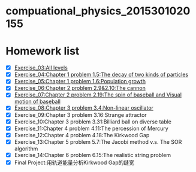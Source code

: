 # compuational_physics_2015301020155
# Homework list
- [x] [Exercise_03:All levels](https://github.com/yuyuwei/compuational_physics_2015301020155/blob/master/Exercise_03:All%20levels)
- [x] [Exercise_04:Chapter 1 problem 1.5:The decay of two kinds of particles](https://github.com/yuyuwei/compuational_physics_2015301020155/blob/master/Exercise_04:Chapter%201%20problem%201.5:The%20decay%20of%20two%20kinds%20of%20particles)
- [x] [Exercise_05:Chapter 1 problem 1.6:Population growth](https://github.com/yuyuwei/compuational_physics_2015301020155/blob/master/Exercise_05:Chapter%201%20problem%201.6:Population%20growth)
- [x] [Exercise_06:Chapter 2 problem 2.9&2.10:The cannon](https://github.com/yuyuwei/compuational_physics_2015301020155/blob/master/Exercise_06:Chapter%202%20problem%202.9%262.10:The%20cannon)
- [x] [Exercise_07:Chapter 2 problem 2.19:The spin of baseball and Visual motion of baseball](https://github.com/yuyuwei/compuational_physics_2015301020155/blob/master/Exercise_07:Chapter%202%20problem%202.19:The%20spin%20of%20baseball%20and%20Visual%20motion%20of%20baseball)
- [x] [Exercise_08:Chapter 3 problem 3.4:Non-linear oscillator](https://github.com/yuyuwei/compuational_physics_2015301020155/blob/master/Exercise_08:Chapter%203%20problem%203.4:Non-linear%20oscillator)
- [x] Exercise_09:Chapter 3 problem 3.16:Strange attractor
- [x] Exercise_10:Chapter 3 problem 3.31:Billiard ball on diverse table
- [x] Exercise_11:Chapter 4 problem 4.11:The percession of Mercury
- [x] Exercise_12:Chapter 4 problem 4.18:The Kirkwood Gap
- [x] Exercise_13:Chapter 5 problem 5.7:The Jacobi method v.s. The SOR algorithm
- [x] Exercise_14:Chapter 6 problem 6.15:The realistic string problem
- [x] Final Project:用轨道能量分析Kirkwood Gap的缝宽
